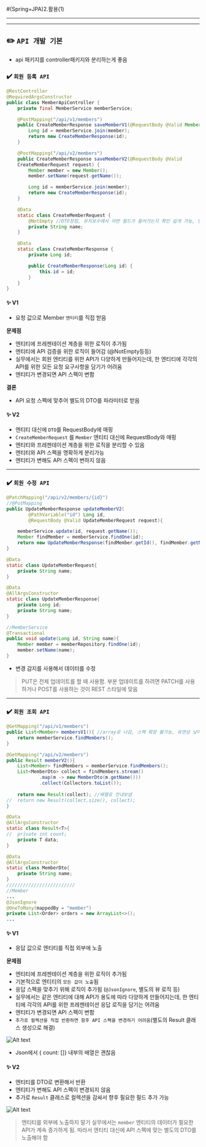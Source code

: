 #(Spring+JPA)2.활용(1)

---
---
## ✏️ `API 개발 기본`
- api 패키지를 controller패키지와 분리하는게 좋음

### ✔️ `회원 등록 API`
```java
@RestController
@RequiredArgsConstructor
public class MemberApiController {
    private final MemberService memberService;

    @PostMapping("/api/v1/members")
    public CreateMemberResponse saveMemberV1(@RequestBody @Valid Member member){
        Long id = memberService.join(member);
        return new CreateMemberResponse(id);
    }

    @PostMapping("/api/v2/members")
    public CreateMemberResponse saveMemberV2(@RequestBody @Valid
    CreateMemberRequest request) {
        Member member = new Member();
        member.setName(request.getName());

        Long id = memberService.join(member);
        return new CreateMemberResponse(id);
    }

    @Data
    static class CreateMemberRequest {
        @NotEmpty //DTO장점, 유지보수에서 어떤 필드가 들어가는지 확인 쉽게 가능, 엔티티가 아닌 여기서 제약 걸수있음
        private String name;
    }

    @Data
    static class CreateMemberResponse {
        private Long id;

        public CreateMemberResponse(Long id) {
            this.id = id;
        }
    }
}
```
#### ✨ V1
- 요청 값으로 Member `엔티티`를 직접 받음

**문제점**
- 엔티티에 프레젠테이션 계층을 위한 로직이 추가됨
- 엔티티에 API 검증을 위한 로직이 들어감 (@NotEmpty등등)
- 실무에서는 회원 엔티티를 위한 API가 다양하게 만들어지는데, 한 엔티티에 각각의 API를 위한 모든 요청 요구사항을 담기가 어려움
- 엔티티가 변경되면 API 스펙이 변함

**결론**
- API 요청 스펙에 맞추어 별도의 DTO를 파라미터로 받음


#### ✨ V2
- 엔티티 대신에 `DTO`를 RequestBody에 매핑
- `CreateMemberRequest` 를 `Member` 엔티티 대신에 RequestBody와 매핑
- 엔티티와 프레젠테이션 계층을 위한 로직을 분리할 수 있음
- 엔티티와 API 스펙을 명확하게 분리가능
- 엔티티가 변해도 API 스펙이 변하지 않음

---
### ✔️ `회원 수정 API`
```java
@PatchMapping("/api/v2/members/{id}")
//@PutMapping
public UpdateMemberResponse updateMemberV2(
        @PathVariable("id") Long id,
        @RequestBody @Valid UpdateMemberRequest request){

    memberService.update(id, request.getName());
    Member findMember = memberService.findOne(id);
    return new UpdateMemberResponse(findMember.getId(), findMember.getName());
}

@Data
static class UpdateMemberRequest{
    private String name;
}

@Data
@AllArgsConstructor
static class UpdateMemberResponse{
    private Long id;
    private String name;
}
```
```java
//MemberService
@Transactional
public void update(Long id, String name){
    Member member = memberRepository.findOne(id);
    member.setName(name);
}
```
- 변경 감지를 사용해서 데이터를 수정
> PUT은 전체 업데이트를 할 때 사용함. 부분 업데이트를 하려면 PATCH를 사용하거나 POST를
사용하는 것이 REST 스타일에 맞음


---
### ✔️ `회원 조회 API`
```java
@GetMapping("/api/v1/members")
public List<Member> membersV1(){ //array로 나감, 스펙 확장 불가능, 유연성 낮아짐
    return memberService.findMembers();
}

@GetMapping("/api/v2/members")
public Result memberV2(){
    List<Member> findMembers = memberService.findMembers();
    List<MemberDto> collect = findMembers.stream()
            .map(m -> new MemberDto(m.getName()))
            .collect(Collectors.toList());
        
    return new Result(collect); //배열로 안내보냄
//  return new Result(collect.size(), collect);
}

@Data
@AllArgsConstructor
static class Result<T>{
//  private int count;
    private T data;
}

@Data
@AllArgsConstructor
static class MemberDto{
    private String name;
}
/////////////////////////
//Member
...
@JsonIgnore
@OneToMany(mappedBy = "member")
private List<Order> orders = new ArrayList<>();
...
```
#### ✨ V1
- 응답 값으로 엔티티를 직접 외부에 노출

**문제점**
- 엔티티에 프레젠테이션 계층을 위한 로직이 추가됨
- 기본적으로 엔티티의 `모든 값이 노출`됨
- 응답 스펙을 맞추기 위해 로직이 추가됨 (`@JsonIgnore`, 별도의 뷰 로직 등)
- 실무에서는 같은 엔티티에 대해 API가 용도에 따라 다양하게 만들어지는데, 한 엔티티에 각각의 API를 위한 프레젠테이션 응답 로직을 담기는 어려움
- 엔티티가 변경되면 API 스펙이 변함
- `추가로 컬렉션을 직접 반환하면 항후 API 스펙을 변경하기 어려움`(별도의 Result 클래스 생성으로 해결)

![Alt text](image/image-61.png)
- Json에서 { count: []} 내부의 배열은 괜찮음

#### ✨ V2
- 엔티티를 DTO로 변환해서 반환
- 엔티티가 변해도 API 스펙이 변경되지 않음
- 추가로 `Result` 클래스로 컬렉션을 감싸서 향후 필요한 필드 추가 가능

![Alt text](image/image-62.png)

> 엔티티를 외부에 노출하지 말기
실무에서는 `member` 엔티티의 데이터가 필요한 API가 계속 증가하게 됨. 따라서 엔티티 대신에 API 스펙에 맞는 별도의 DTO를 노출해야 함


